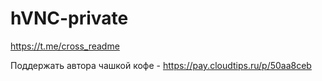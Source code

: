 # hVNC-private
 
https://t.me/cross_readme

Поддержать автора чашкой кофе - https://pay.cloudtips.ru/p/50aa8ceb
